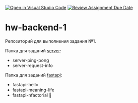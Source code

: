 [![Open in Visual Studio Code](https://classroom.github.com/assets/open-in-vscode-2e0aaae1b6195c2367325f4f02e2d04e9abb55f0b24a779b69b11b9e10269abc.svg)](https://classroom.github.com/online_ide?assignment_repo_id=15391874&assignment_repo_type=AssignmentRepo)
[![Review Assignment Due Date](https://classroom.github.com/assets/deadline-readme-button-22041afd0340ce965d47ae6ef1cefeee28c7c493a6346c4f15d667ab976d596c.svg)](https://classroom.github.com/a/cRW5y9CK)
# hw-backend-1

Репозиторий для выполнения задания №1.

Папка для заданий [server](./server):
- server-ping-pong
- server-request-info

Папка для заданий [fastapi](./fastapi):
- fastapi-hello
- fastapi-meaning-life
- fastapi-nfactorial 💎
